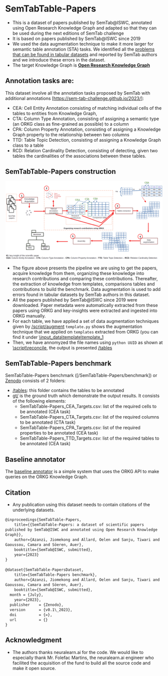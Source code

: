 # SemTabTable-Papers
* This is a dataset of papers published by SemTab@ISWC, annotated using Open Research Knowledge Graph and adapted so that they can be used during the next editions of SemTab challenge
* It is based on papers published by SemTab@ISWC since 2019
* We used the data augmentation technique to make it more larger for semantic table annotation (STA) tasks. We identified all the [problems that can be found in tabular datasets](https://orkg.org/) and reported by SemTab authors and we introduce these errors in the dataset.
* The target Knowledge Graph is [**Open Research Knowledge Graph**](https://orkg.org/)

## Annotation tasks are:
This dataset involve all the annotation tasks proposed by SemTab with additional annotations [https://sem-tab-challenge.github.io/2023/]:
 * CEA: Cell Entity Annotation consisting of matching individual cells of the tables to entities from Knowledge Graph,
 * CTA: Column Type Annotation, consisting of assigning a semantic type (an ORKG class as fine-grained as possible) to a column
 * CPA: Column Property Annotation, consisting of assigning a Knowledge Graph property to the relationship between two columns
 * TTD: Table Topic Detection, consisting of assigning a Knowledge Graph class to a table
 * RCD: Relation Cardinality Detection, consisting of detecting, given two tables the cardinalities of the associations between these tables.

## SemTabTable-Papers construction
![SemTabTable-Papers pipeline!](images/pipeline_orkg_extraction.png)
* The figure above presents the pipeline we are using to get the papers, acquire knowledge from them, organizing these knowledge into research contributions and comparing these contributions. Thereafter, the extraction of knowledge from templates, comparisons tables and contributions to build the benchmark. Data augmentation is used to add errors found in tabular datasets by SemTab authors in this dataset.
* All the papers published by SemTab@ISWC since 2019 were downloaded. Paper metadata were automatically extracted from these papers using ORKG and
  key-insights were extracted and ingested into ORKG manually.
* For each table, we have applied a set of data augmentation techniques given by [/script/augment](\scripts\augment)
  `template.py` shows the augmentation technique that we applied on `templates` extracted from ORKG (you can find it under [\input_data\template\template_1](\input_data\template\template_1)
* Then, we have annomyzed the file names using `python UUID` as shown at [\script\reconcile](\script\reconcile), the output is presented [/tables](/benchmark/tables)

## SemTabTable-Papers benchmark
SemTabTable-Papers benchmark ([/SemTabTable-Papers/benchmark]) or [Zenodo](link2Zenodo) consists of 2 folders:
 * [/tables](benchmark/tables): this folder contains the tables to be annotated
 * [gt/](/benchmark/gt) is the ground truth which demonstrate the output results. It consists of the following elements:
    * SemTabTable-Papers_CEA_Targets.csv: list of the required cells to be annotated (CEA task)
    * SemTabTable-Papers_CTA_Targets.csv: list of the required columns to be annotated (CTA task)
    * SemTabTable-Papers_CPA_Targets.csv: list of the required properties to be annotated (CEA task)
    * SemTabTable-Papers_TTD_Targets.csv: list of the required tables to be annotated (CEA task)

## Baseline annotator
The [baseline annotator](sourceCode/baselineAnno) is a simple system that uses the ORKG API to make queries on the ORKG Knowledge Graph.

## Citation

* Any publication using this dataset needs to contain citations of the underlying datasets.

```
@inproceedings{SemTabTable-Papers,
	title={{SemTabTable-Papers: a dataset of scientific papers published by SemTab@ISWC and annotated using Open Research Knowledge Graph}},
	author={Azanzi, Jiomekong and Allard, Oelen and Sanju, Tiwari and Gaoussou, Camara and Söeren, Auer},
	booktitle={SemTab@ISWC, submitted},
	year={2023}
}

@dataset{SemTabTable-PapersDataset,
	title={SemTabTable-Papers benchmark},
	author={Azanzi, Jiomekong and Allard, Oelen and Sanju, Tiwari and Gaoussou, Camara and Söeren, Auer},
	booktitle={SemTab@ISWC, submitted},
  month = {July},
	year={2023},
  publisher    = {Zenodo},
  version      = {v0.1\_2023},
  doi          = {=},
  url          = {}
}

```

## Acknowledgment
* The authors thanks neuralearn.ai for the code. We would like to especially thank Mr. Folefac Martins, the neuralearn.ai engineer who facilited the
  acquisition of the fund to build all the source code and make it open source.

